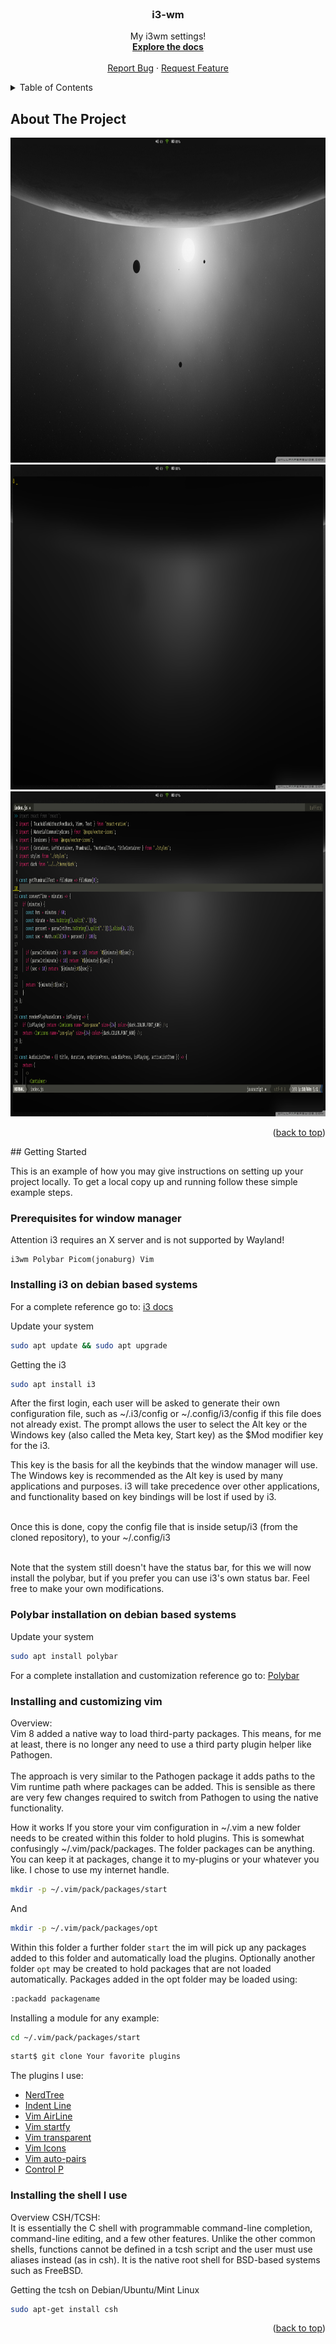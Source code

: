 <div id="top"></div>

<!-- PROJECT LOGO -->
<br />
<div align="center">
  <h3 align="center">i3-wm</h3>

  <p align="center">
    My i3wm settings!
    <br />
    <a href="https://github.com/midnightxd/dotfiles"><strong>Explore the docs</strong></a>
    <br />
    <br />
    <a href="https://github.com/midnightxd/dotfiles/issues">Report Bug</a>
    ·
    <a href="https://github.com/midnightxd/dotfiles/issues">Request Feature</a>
  </p>
</div>


<!-- TABLE OF CONTENTS -->
<details>
  <summary>Table of Contents</summary>
  <ol>
    <li>
      <a href="#about-the-project">About The Project</a>
    </li>
    <li>
      <a href="#getting-started">Getting Started</a>
    </li>
  </ol>
</details>


<!-- ABOUT THE PROJECT -->
## About The Project

<img src="images/theme3-1.png" alt="Main screen theme 2" height="520">
<img src="images/theme3-2.png" alt="Code Oss theme 2" height="520">
<img src="images/theme3-3.png" alt="Code Oss theme 2" height="520">

<p align="right">(<a href="#top">back to top</a>)</p>

<!-- GETTING STARTED -->
<div id="getting-started">
## Getting Started

This is an example of how you may give instructions on setting up your project locally.
To get a local copy up and running follow these simple example steps.

### Prerequisites for window manager
Attention i3 requires an X server and is not supported by Wayland!

```
i3wm Polybar Picom(jonaburg) Vim
```
### Installing i3 on debian based systems
For a complete reference go to: <a href="https://i3wm.org/docs/userguide.html" > i3 docs</a>

Update your system
```sh
sudo apt update && sudo apt upgrade
```
Getting the i3
```sh
sudo apt install i3
```
After the first login, each user will be asked to generate their own configuration file, such as ~/.i3/config or ~/.config/i3/config if this file does not already exist. The prompt allows the user to select the Alt key or the Windows key (also called the Meta key, Start key) as the $Mod modifier key for the i3.

This key is the basis for all the keybinds that the window manager will use. The Windows key is recommended as the Alt key is used by many applications and purposes. i3 will take precedence over other applications, and functionality based on key bindings will be lost if used by i3.<br><br>

Once this is done, copy the config file that is inside setup/i3 (from the cloned repository), to your ~/.config/i3<br><br>

Note that the system still doesn't have the status bar, for this we will now install the polybar, but if you prefer you can use i3's own status bar. Feel free to make your own modifications.

### Polybar installation on debian based systems

Update your system
```sh
sudo apt install polybar
```
For a complete installation and customization reference go to: <a href="https://github.com/polybar/polybar">Polybar</a>

### Installing and customizing vim
Overview:<br>
Vim 8 added a native way to load third-party packages. This means, for me at least, there is no longer any need to use a third party
plugin helper like Pathogen.<br><br>
The approach is very similar to the Pathogen package it adds paths to the Vim runtime path where packages can be added. This is sensible as there are
very few changes required to switch from Pathogen to using the native functionality.

How it works
If you store your vim configuration in ~/.vim a new folder needs to be created within this folder to hold plugins. This is somewhat
confusingly ~/.vim/pack/packages. The folder packages can be anything. You can keep it at packages, change it to my-plugins or your whatever you like.
I chose to use my internet handle.

```sh
mkdir -p ~/.vim/pack/packages/start
```
And
```sh
mkdir -p ~/.vim/pack/packages/opt
```

Within this folder a further folder `start` the im will pick up any packages added to this folder and automatically load the plugins.
Optionally another folder `opt` may be created to hold packages that are not loaded automatically. Packages added in the opt folder may be loaded using:
```sh
:packadd packagename
```

Installing a module for any example:
```sh
cd ~/.vim/pack/packages/start
```
```sh
start$ git clone Your favorite plugins
```

The plugins I use:
* <a href="https://github.com/preservim/nerdtree">NerdTree</a>
* <a href="https://github.com/Yggdroot/indentLine">Indent Line</a>
* <a href="https://github.com/vim-airline/vim-airline">Vim AirLine</a>
* <a href="https://github.com/mhinz/vim-startify">Vim startfy</a>
* <a href="https://github.com/tribela/vim-transparent">Vim transparent</a>
* <a href="https://github.com/ryanoasis/vim-devicons">Vim Icons</a>
* <a href="https://github.com/jiangmiao/auto-pairs">Vim auto-pairs</a>
* <a href="https://github.com/kien/ctrlp.vim">Control P</a>


### Installing the shell I use
Overview CSH/TCSH:<br>
It is essentially the C shell with programmable command-line completion, command-line editing, and a few other features. Unlike the other common shells,
functions cannot be defined in a tcsh script and the user must use aliases instead (as in csh). It is the native root shell for BSD-based systems such as 
FreeBSD.

Getting the tcsh on Debian/Ubuntu/Mint Linux
```sh
sudo apt-get install csh
```

<p align="right">(<a href="#top">back to top</a>)</p>